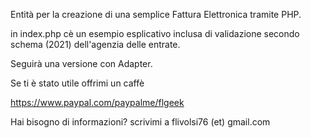 Entità per la creazione di una semplice Fattura Elettronica tramite PHP.

in index.php cè un esempio esplicativo inclusa di validazione secondo schema (2021) dell'agenzia delle entrate.

Seguirà una versione con Adapter.

Se ti è stato utile offrimi un caffè

https://www.paypal.com/paypalme/flgeek

Hai bisogno di informazioni? scrivimi a flivolsi76 (et) gmail.com
